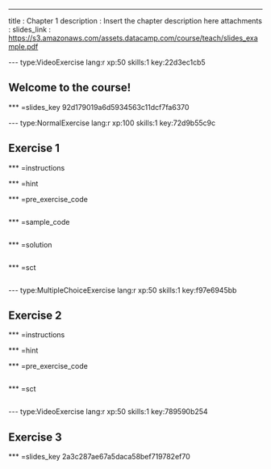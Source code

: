 ---
title       : Chapter 1
description : Insert the chapter description here
attachments :
  slides_link : https://s3.amazonaws.com/assets.datacamp.com/course/teach/slides_example.pdf



--- type:VideoExercise lang:r xp:50 skills:1 key:22d3ec1cb5
## Welcome to the course!

*** =slides_key
92d179019a6d5934563c11dcf7fa6370

--- type:NormalExercise lang:r xp:100 skills:1 key:72d9b55c9c
## Exercise 1


*** =instructions

*** =hint

*** =pre_exercise_code
```{r}

```

*** =sample_code
```{r}

```

*** =solution
```{r}

```

*** =sct
```{r}

```

--- type:MultipleChoiceExercise lang:r xp:50 skills:1 key:f97e6945bb
## Exercise 2


*** =instructions

*** =hint

*** =pre_exercise_code
```{r}

```

*** =sct
```{r}

```

--- type:VideoExercise lang:r xp:50 skills:1 key:789590b254
## Exercise 3

*** =slides_key
2a3c287ae67a5daca58bef719782ef70
